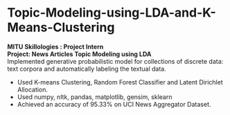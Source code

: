 # Topic-Modeling-using-LDA-and-K-Means-Clustering
**MITU Skillologies : Project Intern** </br>
**Project: News Articles Topic Modeling using LDA** </br>
Implemented generative probabilistic model for collections of discrete data: text corpora and
automatically labeling the textual data. 
 - Used K-means Clustering, Random Forest Classifier and Latent Dirichlet Allocation.
 - Used numpy, nltk, pandas, matplotlib, gensim, sklearn
 - Achieved an accuracy of 95.33% on UCI News Aggregator Dataset.
